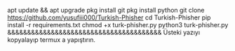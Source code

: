 apt update && apt upgrade
pkg install git
pkg install python
git clone https://github.com/yusufiii000/Turkish-Phisher
cd Turkish-Phisher
pip install -r requirements.txt
chmod +x turk-phisher.py
python3 turk-phisher.py
&&&&&&&&&&&&&&&&&&&&&&&&&&&&&&&&&&&&&&&
Üsteki yazıyı kopyalayıp termux a yapıştırın.
